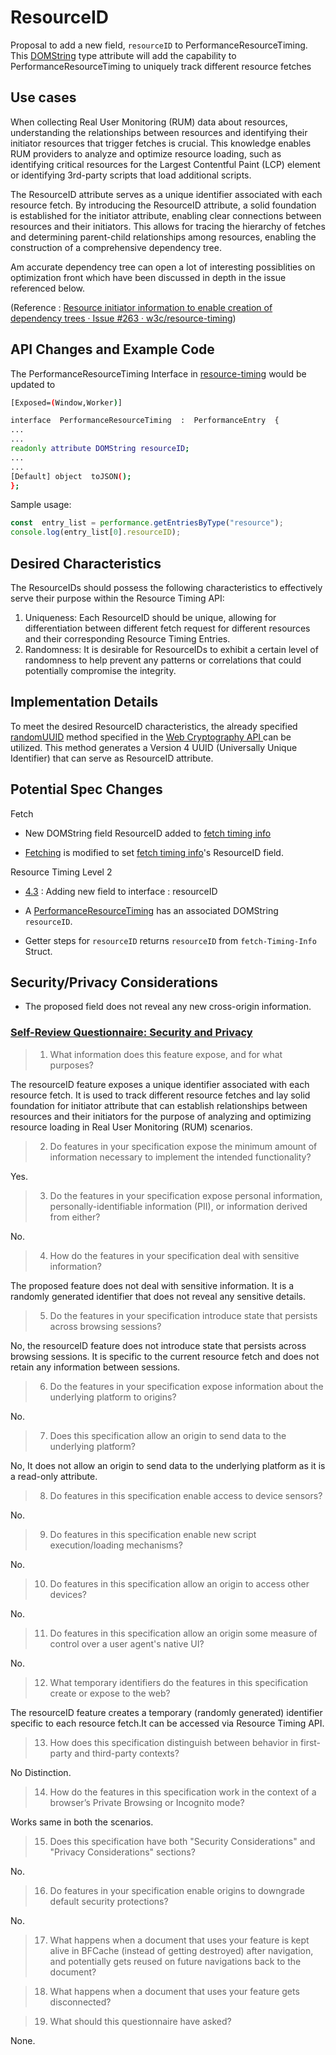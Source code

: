 # ResourceID

Proposal to add a new field, `resourceID` to PerformanceResourceTiming. This  [DOMString](https://webidl.spec.whatwg.org/#idl-DOMString) type attribute will add the capability to PerformanceResourceTiming to uniquely track different resource fetches

## Use cases

When collecting Real User Monitoring (RUM) data about resources, understanding the relationships between resources and identifying their initiator resources that trigger fetches is crucial. This knowledge enables RUM providers to analyze and optimize resource loading, such as identifying critical resources for the Largest Contentful Paint (LCP) element or identifying 3rd-party scripts that load additional scripts.

The ResourceID attribute serves as a unique identifier associated with each resource fetch. By introducing the ResourceID attribute, a solid foundation is established for the initiator attribute, enabling clear connections between resources and their initiators. This allows for tracing the hierarchy of fetches and determining parent-child relationships among resources, enabling the construction of a comprehensive dependency tree. 

Am accurate dependency tree can open a lot of interesting possiblities on optimization front which have been discussed in depth in the issue referenced below.

(Reference : [Resource initiator information to enable creation of dependency trees · Issue #263 · w3c/resource-timing](https://github.com/w3c/resource-timing/issues/263))

## API Changes and Example Code

The PerformanceResourceTiming Interface in <a  href="https://w3c.github.io/resource-timing/#sec-performanceresourcetiming">resource-timing</a> would be updated to

```bash
[Exposed=(Window,Worker)]

interface  PerformanceResourceTiming  :  PerformanceEntry  {
...
...
readonly attribute DOMString resourceID;
...
...
[Default] object  toJSON();
};
```

Sample usage:
```javascript
const  entry_list = performance.getEntriesByType("resource");
console.log(entry_list[0].resourceID);
```

## Desired Characteristics

The ResourceIDs should possess the following characteristics to effectively serve their purpose within the Resource Timing API:
1.  Uniqueness: Each ResourceID should be unique, allowing for differentiation between different fetch request for different resources and their corresponding Resource Timing Entries. 
2.  Randomness: It is desirable for ResourceIDs to exhibit a certain level of randomness to help prevent any patterns or correlations that could potentially compromise the integrity. 

## Implementation Details

  To meet the desired ResourceID characteristics, the already specified [randomUUID](https://w3c.github.io/webcrypto/#dfn-Crypto-method-randomUUID) method specified in the [Web Cryptography API ](https://w3c.github.io/webcrypto/) can be utilized. This method generates a Version 4 UUID (Universally Unique Identifier) that can serve as ResourceID attribute. 

## Potential Spec Changes

Fetch 
- New DOMString field ResourceID added to [fetch timing info](https://fetch.spec.whatwg.org/#fetch-timing-info)

- [Fetching](https://fetch.spec.whatwg.org/#fetching) is modified to set [fetch timing info](https://fetch.spec.whatwg.org/#fetch-timing-info)'s ResourceID field.

Resource Timing Level 2 

- [4.3](https://w3c.github.io/resource-timing/#sec-performanceresourcetiming) : Adding new field to interface : resourceID

- A [PerformanceResourceTiming](https://w3c.github.io/resource-timing/#dom-performanceresourcetiming) has an associated DOMString `resourceID`.

- Getter steps for `resourceID` returns `resourceID` from  `fetch-Timing-Info` Struct. 

## Security/Privacy Considerations

- The proposed field does not reveal any new cross-origin information.

### [Self-Review Questionnaire: Security and Privacy](https://w3ctag.github.io/security-questionnaire/)

> 01.  What information does this feature expose,
>      and for what purposes?

The resourceID feature exposes a unique identifier associated with each resource fetch. It is used to track different resource fetches and lay solid foundation for initiator attribute that can establish relationships between resources and their initiators for the purpose of analyzing and optimizing resource loading in Real User Monitoring (RUM) scenarios.


> 02.  Do features in your specification expose the minimum amount of information
>      necessary to implement the intended functionality?

Yes.

> 03.  Do the features in your specification expose personal information,
>      personally-identifiable information (PII), or information derived from
>      either?

No.

> 04.  How do the features in your specification deal with sensitive information?

The proposed feature does not deal with sensitive information. It is a randomly generated identifier that does not reveal any sensitive details.

> 05.  Do the features in your specification introduce state
>      that persists across browsing sessions?

No, the resourceID feature does not introduce state that persists across browsing sessions. It is specific to the current resource fetch and does not retain any information between sessions.

> 06.  Do the features in your specification expose information about the
>      underlying platform to origins?

No.

> 07.  Does this specification allow an origin to send data to the underlying
>      platform?

No, It does not allow an origin to send data to the underlying platform as it is a read-only attribute.

> 08.  Do features in this specification enable access to device sensors?

No.

> 09.  Do features in this specification enable new script execution/loading
>      mechanisms?

No.

> 10.  Do features in this specification allow an origin to access other devices?

No.

> 11.  Do features in this specification allow an origin some measure of control over
>      a user agent's native UI?

No.

> 12.  What temporary identifiers do the features in this specification create or
>      expose to the web?

The resourceID feature creates a temporary (randomly generated) identifier specific to each resource fetch.It can be accessed via Resource Timing API.

> 13.  How does this specification distinguish between behavior in first-party and
>      third-party contexts?

No Distinction.

> 14.  How do the features in this specification work in the context of a browser’s
>      Private Browsing or Incognito mode?

Works same in both the scenarios.

> 15.  Does this specification have both "Security Considerations" and "Privacy
>      Considerations" sections?

No.

> 16.  Do features in your specification enable origins to downgrade default
>      security protections?

No.

> 17.  What happens when a document that uses your feature is kept alive in BFCache
>      (instead of getting destroyed) after navigation, and potentially gets reused
>      on future navigations back to the document?



> 18.  What happens when a document that uses your feature gets disconnected?



> 19.  What should this questionnaire have asked?

None.
